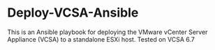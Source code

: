 # Deploy-VCSA-Ansible

This is an Ansible playbook for deploying the VMware vCenter Server Appliance (VCSA) to a standalone ESXi host.
Tested on VCSA 6.7



